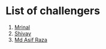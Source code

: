 # List of challengers
1. [Mrinal](https://github.com/mrinal1224)
2. [Shivay](https://github.com/shivaylamba)
3. [Md Asif Raza](https://github.com/itsmdasifraza)
